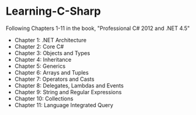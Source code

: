 # Learning-C-Sharp
Following Chapters 1-11 in the book, "Professional C# 2012 and .NET 4.5"

* Chapter 1: .NET Architecture
* Chapter 2: Core C#
* Chapter 3: Objects and Types
* Chapter 4: Inheritance
* Chapter 5: Generics
* Chapter 6: Arrays and Tuples
* Chapter 7: Operators and Casts
* Chapter 8: Delegates, Lambdas and Events
* Chapter 9: String and Regular Expressions
* Chapter 10: Collections
* Chapter 11: Language Integrated Query
